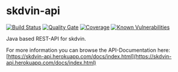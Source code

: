 # skdvin-api

[![Build Status](https://travis-ci.com/skyYaga/skdvin-api.svg?branch=develop)](https://travis-ci.com/skyYaga/skdvin-api)
[![Quality Gate](https://sonarcloud.io/api/project_badges/measure?project=in.skdv%3Askdvin-api&metric=alert_status)](https://sonarcloud.io/dashboard/index/in.skdv:skdvin-api)
[![Coverage](https://sonarcloud.io/api/project_badges/measure?project=in.skdv%3Askdvin-api&metric=coverage)](https://sonarcloud.io/dashboard/index/in.skdv:skdvin-api)
[![Known Vulnerabilities](https://snyk.io/test/github/skyYaga/skdvin-api/badge.svg)](https://snyk.io/test/github/skyYaga/skdvin-api)

Java based REST-API for skdvin.

For more information you can browse the API-Documentation here: [https://skdvin-api.herokuapp.com/docs/index.html](https://skdvin-api.herokuapp.com/docs/index.html)
